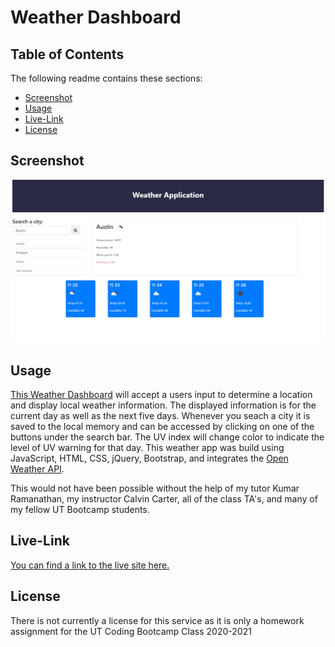 # Weather Dashboard

## Table of Contents
The following readme contains these sections:

* [Screenshot](#Screenshot)
* [Usage](#Usage)
* [Live-Link](#Live-Link)
* [License](#License)

## Screenshot

![Dashboard Page](./assets/images/screenshot.png)

## Usage

[This Weather Dashboard](https://joey-sisk.github.io/WeatherDashboard/) will accept a users input to determine a location and display local weather information. The displayed information is for the current day as well as the next five days. Whenever you seach a city it is saved to the local memory and can be accessed by clicking on one of the buttons under the search bar. The UV index will change color to indicate the level of UV warning for that day. This weather app was build using JavaScript, HTML, CSS, jQuery, Bootstrap, and integrates the [Open Weather API](https://openweathermap.org/). 

This would not have been possible without the help of my tutor Kumar Ramanathan, my instructor Calvin Carter, all of the class TA's, and many of my fellow UT Bootcamp students.

## Live-Link

[You can find a link to the live site here.](https://joey-sisk.github.io/WeatherDashboard/)

## License

There is not currently a license for this service as it is only a homework assignment for the UT Coding Bootcamp Class 2020-2021
